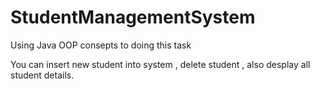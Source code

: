 # StudentManagementSystem
Using Java OOP consepts to doing this task

You can insert new student into system , delete student , also desplay all student details.
